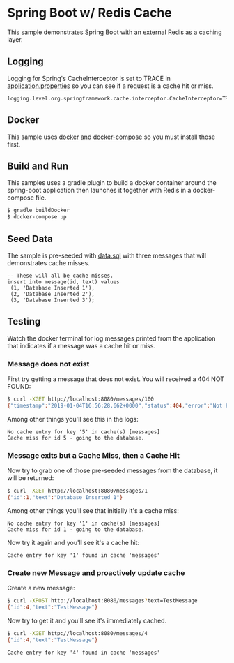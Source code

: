 # Spring Boot w/ Redis Cache

This sample demonstrates Spring Boot with an external Redis as a caching layer.

## Logging

Logging for Spring's CacheInterceptor is set to TRACE in [application.properties](./src/main/resources/application.properties) so you can see if a request is a cache hit or miss.

```
logging.level.org.springframework.cache.interceptor.CacheInterceptor=TRACE
```

## Docker

This sample uses [docker](https://docs.docker.com/install/) and [docker-compose](https://docs.docker.com/compose/install/) so you must install those first.  

## Build and Run

This samples uses a gradle plugin to build a docker container around the spring-boot application then launches it together with Redis in a docker-compose file.

```bash
$ gradle buildDocker
$ docker-compose up 
```

## Seed Data

The sample is pre-seeded with [data.sql](./src/main/resources/data.sql) with three messages that will demonstrates cache misses.

```h2
-- These will all be cache misses.
insert into message(id, text) values
 (1, 'Database Inserted 1'),
 (2, 'Database Inserted 2'),
 (3, 'Database Inserted 3');
```

## Testing 

Watch the docker terminal for log messages printed from the application that indicates if a message was a cache hit or miss.

### Message does not exist

First try getting a message that does not exist. You will received a 404 NOT FOUND: 

```bash
$ curl -XGET http://localhost:8080/messages/100 
{"timestamp":"2019-01-04T16:56:28.662+0000","status":404,"error":"Not Found","message":"No message available","path":"/messages/5"}
```

Among other things you'll see this in the logs:

```
No cache entry for key '5' in cache(s) [messages]
Cache miss for id 5 - going to the database.
```

### Message exits but a Cache Miss, then a Cache Hit

Now try to grab one of those pre-seeded messages from the database, it will be returned:

```bash
$ curl -XGET http://localhost:8080/messages/1
{"id":1,"text":"Database Inserted 1"}
```

Among other things you'll see that initially it's a cache miss:

```text
No cache entry for key '1' in cache(s) [messages]
Cache miss for id 1 - going to the database.
```

Now try it again and you'll see it's a cache hit:

```
Cache entry for key '1' found in cache 'messages'
```

### Create new Message and proactively update cache

Create a new message:

```bash
$ curl -XPOST http://localhost:8080/messages?text=TestMessage
{"id":4,"text":"TestMessage"}
```

Now try to get it and you'll see it's immediately cached.

```bash
$ curl -XGET http://localhost:8080/messages/4
{"id":4,"text":"TestMessage"}
```

```
Cache entry for key '4' found in cache 'messages'
```
